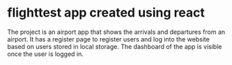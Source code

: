# flighttest app created using react 

The project is an airport app that shows the arrivals and departures from an airport. It has a register page to register users and log into the website based on users stored in local storage. The dashboard of the app is visible once the user is logged in.
